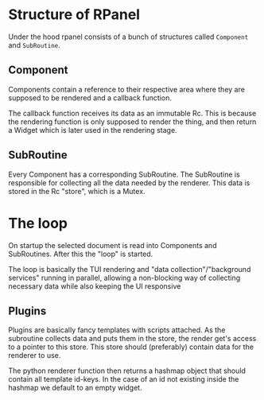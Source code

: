 # Structure of RPanel

Under the hood rpanel consists of a bunch of structures called `Component` and `SubRoutine`.


## Component
Components contain a reference to their respective area where they are supposed to be rendered and a callback function.

The callback function receives its data as an immutable Rc. This is because the rendering function is only supposed to render the thing, and then return a Widget which is later used in the rendering stage.

## SubRoutine
Every Component has a corresponding SubRoutine. The SubRoutine is responsible for collecting all the data needed by the renderer. This data is stored in the Rc "store", which is a Mutex.

# The loop
On startup the selected document is read into Components and SubRoutines. After this the "loop" is started.

The loop is basically the TUI rendering and "data collection"/"background services" running in parallel, allowing a non-blocking way of collecting necessary data while also keeping the UI responsive

## Plugins
Plugins are basically fancy templates with scripts attached. As the subroutine collects data and puts them in the store, the render get's access to a pointer to this store. This store should (preferably) contain data for the renderer to use.

The python renderer function then returns a hashmap object that should contain all template id-keys. In the case of an id not existing inside the hashmap we default to an empty widget.